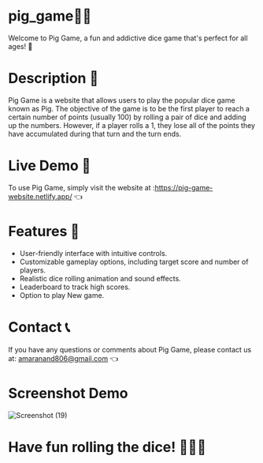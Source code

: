 # pig_game🐷🎲
Welcome to Pig Game, a fun and addictive dice game that's perfect for all ages! 🎉

# Description 📝

Pig Game is a website that allows users to play the popular dice game known as Pig. The objective of the game is to be the first player to reach a certain number of points (usually 100) by rolling a pair of dice and adding up the numbers. However, if a player rolls a 1, they lose all of the points they have accumulated during that turn and the turn ends.

# Live Demo 🚀

To use Pig Game, simply visit the website at :https://pig-game-website.netlify.app/  👈

# Features 🌟

- User-friendly interface with intuitive controls.
- Customizable gameplay options, including target score and number of players.
- Realistic dice rolling animation and sound effects.
- Leaderboard to track high scores.
- Option to play New game.


# Contact 📞

If you have any questions or comments about Pig Game, please contact us at: amaranand806@gmail.com 👈

# Screenshot Demo 

![Screenshot (19)](https://user-images.githubusercontent.com/122713145/223183464-485745af-366c-4e57-aa34-eaf16679200a.png)

# Have fun rolling the dice! 🎲🎲🐷
